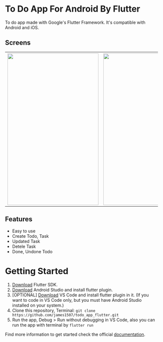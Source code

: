# To Do App For Android By Flutter

To do app made with Google's Flutter Framework. It's compatible with Android and iOS.

## Screens

<table>
  <tr>
    <th><img src="https://user-images.githubusercontent.com/106550125/196774703-1f7f9361-54d0-4647-a334-1d3921b9b8ff.png" width="300" height="500"></th>
    <th><img src="https://user-images.githubusercontent.com/106550125/196774713-6770224d-150f-4083-9de5-fa29004db0c7.png" width="300" height="500"></th>
    <th><img src="https://user-images.githubusercontent.com/106550125/196774723-ec677dc0-8feb-42e9-b107-ca93514bf0de.png" width="300" height="500"></th>
  </tr>
</table>

## Features

- Easy to use
- Create Todo, Task
- Updated Task
- Detele Task
- Done, Undone Todo

# Getting Started

1. [Download](https://flutter.dev/docs/get-started/install) Flutter SDK.
3. [Download](https://developer.android.com/studio/) Android Studio and install flutter plugin.
3. [OPTIONAL] [Download](https://code.visualstudio.com/Download) VS Code and install flutter plugin in it. (If you want to code in VS Code only, but you must have Android Studio installed on your system.)
4. Clone this repository, Terminal: `git clone https://github.com/james1507/todo_app_flutter.git`
5. Run the app, Debug > Run without debugging in VS Code, also you can run the app with terminal by `flutter run`

Find more information to get started check the official [documentation](https://flutter.dev/docs/get-started/editor?tab=androidstudio).
